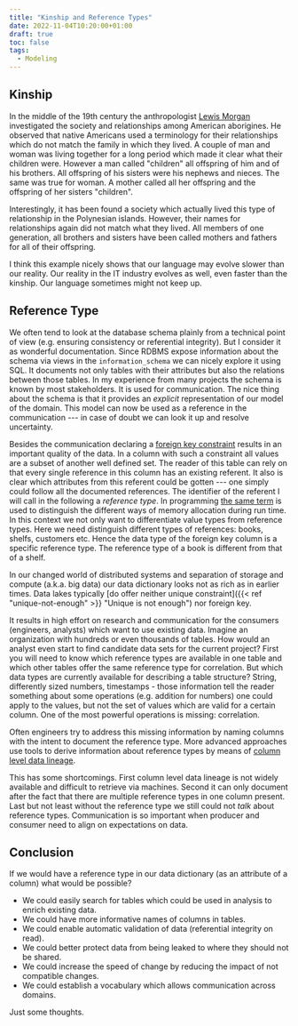 ```yaml
---
title: "Kinship and Reference Types"
date: 2022-11-04T10:20:00+01:00
draft: true
toc: false
tags:
  - Modeling
---
```


## Kinship

In the middle of the 19th century the anthropologist [Lewis Morgan][morgan]
investigated the society and relationships among American aborigines.  He
observed that native Americans used a terminology for their relationships which
do not match the family in which they lived.  A couple of man and woman was
living together for a long period which made it clear what their children were.
However a man called "children" all offspring of him and of his brothers.  All
offspring of his sisters were his nephews and nieces.  The same was true for
woman.  A mother called all her offspring and the offspring of her sisters
"children".

Interestingly, it has been found a society which actually lived this type of
relationship in the Polynesian islands.  However, their names for relationships
again did not match what they lived.  All members of one generation, all
brothers and sisters have been called mothers and fathers for all of their
offspring.

I think this example nicely shows that our language may evolve slower than our
reality.  Our reality in the IT industry evolves as well, even faster than the
kinship.  Our language sometimes might not keep up.

## Reference Type

We often tend to look at the database schema plainly from a technical point of
view (e.g. ensuring consistency or referential integrity).  But I consider it as
wonderful documentation.  Since RDBMS expose information about the schema via
views in the `information_schema` we can nicely explore it using SQL.  It
documents not only tables with their attributes but also the relations between
those tables.  In my experience from many projects the schema is known by most
stakeholders.  It is used for communication.  The nice thing about the schema is
that it provides an *explicit* representation of our model of the domain.  This
model can now be used as a reference in the communication --- in case of doubt
we can look it up and resolve uncertainty.

Besides the communication declaring a [foreign key constraint][fk] results in an
important quality of the data.  In a column with such a constraint all values
are a subset of another well defined set.  The reader of this table can rely on
that every single reference in this column has an existing referent.  It also is
clear which attributes from this referent could be gotten --- one simply could
follow all the documented references.  The identifier of the referent I will
call in the following a *reference type*.  In programming [the same term][wiki]
is used to distinguish the different ways of memory allocation during run time.
In this context we not only want to differentiate value types from reference
types.  Here we need distinguish different types of references: books, shelfs,
customers etc.  Hence the data type of the foreign key column is a specific
reference type.  The reference type of a book is different from that of a shelf.

In our changed world of distributed systems and separation of storage and
compute (a.k.a. big data) our data dictionary looks not as rich as in earlier
times.  Data lakes typically [do offer neither unique constraint]({{< ref
"unique-not-enough" >}} "Unique is not enough") nor foreign key.

It results in high effort on research and communication for the consumers
(engineers, analysts) which want to use existing data.  Imagine an organization
with hundreds or even thousands of tables.  How would an analyst even start to
find candidate data sets for the current project?  First you will need to know
which reference types are available in one table and which other tables offer
the same reference type for correlation.  But which data types are currently
available for describing a table structure?  String, differently sized numbers,
timestamps - those information tell the reader something about some operations
(e.g. addition for numbers) one could apply to the values, but not the set of
values which are valid for a certain column.  One of the most powerful
operations is missing: correlation.

Often engineers try to address this missing information by naming columns with
the intent to document the reference type.  More advanced approaches use tools
to derive information about reference types by means of [column level data
lineage][lineage].

This has some shortcomings.  First column level data lineage is not widely
available and difficult to retrieve via machines.  Second it can only document
after the fact that there are multiple reference types in one column present.
Last but not least without the reference type we still could not *talk* about
reference types.  Communication is so important when producer and consumer need
to align on expectations on data.

## Conclusion

If we would have a reference type in our data dictionary (as an attribute of a
column) what would be possible?

- We could easily search for tables which could be used in analysis to enrich
  existing data.
- We could have more informative names of columns in tables.
- We could enable automatic validation of data (referential integrity on read).
- We could better protect data from being leaked to where they should not be
  shared.
- We could increase the speed of change by reducing the impact of not compatible
  changes.
- We could establish a vocabulary which allows communication across domains.

Just some thoughts.


[morgan]: https://en.wikipedia.org/wiki/Lewis_H._Morgan
[lineage]: https://www.castordoc.com/blog/what-is-data-lineage
[wiki]: https://en.wikipedia.org/wiki/Value_type_and_reference_type
[fk]: https://en.wikipedia.org/wiki/Foreign_key "Foreign Key in Wikipedia"
